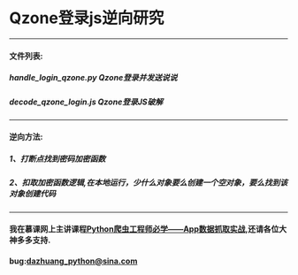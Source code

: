 # Qzone登录js逆向研究
***
#### 文件列表:
##### handle_login_qzone.py  Qzone登录并发送说说
##### decode_qzone_login.js  Qzone登录JS破解
***
#### 逆向方法:
##### 1、打断点找到密码加密函数  
##### 2、扣取加密函数逻辑,在本地运行，少什么对象要么创建一个空对象，要么找到该对象创建代码  

***
#### 我在慕课网上主讲课程[Python爬虫工程师必学——App数据抓取实战](https://coding.imooc.com/class/283.html),还请各位大神多多支持.
#### bug:dazhuang_python@sina.com
